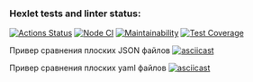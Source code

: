 ### Hexlet tests and linter status:

[![Actions Status](https://github.com/Rost-is-love/frontend-project-lvl2/workflows/hexlet-check/badge.svg)](https://github.com/Rost-is-love/frontend-project-lvl2/actions)
[![Node CI](https://github.com/Rost-is-love/frontend-project-lvl2/workflows/Node%20CI/badge.svg)](https://github.com/Rost-is-love/frontend-project-lvl2/actions)
[![Maintainability](https://api.codeclimate.com/v1/badges/8da5c5b65f15ba017591/maintainability)](https://codeclimate.com/github/Rost-is-love/frontend-project-lvl2/maintainability)
[![Test Coverage](https://api.codeclimate.com/v1/badges/8da5c5b65f15ba017591/test_coverage)](https://codeclimate.com/github/Rost-is-love/frontend-project-lvl2/test_coverage)

Привер сравнения плоских JSON файлов
[![asciicast](https://asciinema.org/a/q8dYVBwPyfVgyC3gmigP6vgJg.svg)](https://asciinema.org/a/q8dYVBwPyfVgyC3gmigP6vgJg)

Привер сравнения плоских yaml файлов
[![asciicast](https://asciinema.org/a/lFv17Og5zR2OONvo8DDBTJ1lQ.svg)](https://asciinema.org/a/lFv17Og5zR2OONvo8DDBTJ1lQ)
